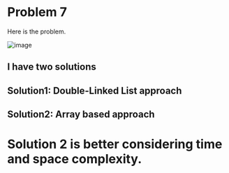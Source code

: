 # Problem 7
Here is the problem. 

![image](https://user-images.githubusercontent.com/3144356/202653128-9f813e05-0559-4ac3-86bd-1b72e39a3ad7.png)

## I have two solutions

## Solution1: Double-Linked List approach
## Solution2: Array based approach

# Solution 2 is better considering time and space complexity.













